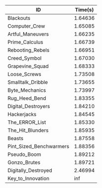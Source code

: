 |ID|Time(s)|
|-|-|
|Blackouts|1.64636|
|Computer_Crew|1.65085|
|Artful_Maneuvers|1.66235|
|Prime_Calculus|1.66739|
|Rebooting_Rebels|1.66951|
|Creed_Symbol|1.67030|
|Grapevine_Squad|1.68333|
|Loose_Screws|1.73508|
|Smalltalk_Dribble|1.73655|
|Byte_Mechanics|1.73997|
|Rug_Heed_Bend|1.83355|
|Digital_Destroyers|1.84210|
|Hackerjacks|1.84545|
|The_ERROR_List|1.85330|
|The_Hit_Blunders|1.85935|
|Beasts|1.87558|
|Pint_Sized_Benchwarmers|1.88356|
|Pseudo_Boom|1.89212|
|Gonzo_Brutes|1.89721|
|Digitally_Destroyed|2.46994|
|Key_to_Innovation|inf|
